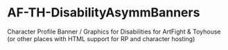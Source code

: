 # AF-TH-DisabilityAsymmBanners
Character Profile Banner / Graphics for Disabilities for ArtFight &amp; Toyhouse (or other places with HTML support for RP and character hosting)
